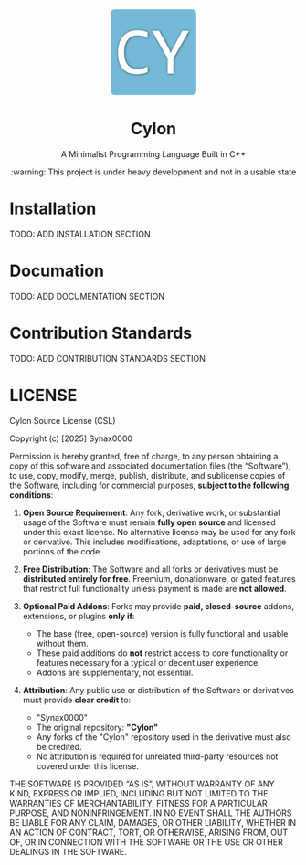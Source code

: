 <div align="center">

  <img src="gitresources/Cylon-Icon.png" width="150" alt="Cylon Icon">

  <h1>Cylon</h1>

  <p>
    A Minimalist Programming Language Built in C++
  </p>

  <p>
    :warning: This project is under heavy development and not in a usable state
  </p>

</div>

# Installation
TODO: ADD INSTALLATION SECTION

# Documation
TODO: ADD DOCUMENTATION SECTION

# Contribution Standards
TODO: ADD CONTRIBUTION STANDARDS SECTION

# LICENSE
Cylon Source License (CSL)

Copyright (c) [2025] Synax0000

Permission is hereby granted, free of charge, to any person obtaining a copy of this software and associated documentation files (the “Software”), to use, copy, modify, merge, publish, distribute, and sublicense copies of the Software, including for commercial purposes, **subject to the following conditions**:

1. **Open Source Requirement**: Any fork, derivative work, or substantial usage of the Software must remain **fully open source** and licensed under this exact license. No alternative license may be used for any fork or derivative. This includes modifications, adaptations, or use of large portions of the code.

2. **Free Distribution**: The Software and all forks or derivatives must be **distributed entirely for free**. Freemium, donationware, or gated features that restrict full functionality unless payment is made are **not allowed**.

3. **Optional Paid Addons**: Forks may provide **paid, closed-source** addons, extensions, or plugins **only if**:

   * The base (free, open-source) version is fully functional and usable without them.
   * These paid additions do **not** restrict access to core functionality or features necessary for a typical or decent user experience.
   * Addons are supplementary, not essential.

4. **Attribution**: Any public use or distribution of the Software or derivatives must provide **clear credit** to:

   * "Synax0000"
   * The original repository: **"Cylon"**
   * Any forks of the "Cylon" repository used in the derivative must also be credited.
   * No attribution is required for unrelated third-party resources not covered under this license.

THE SOFTWARE IS PROVIDED “AS IS”, WITHOUT WARRANTY OF ANY KIND, EXPRESS OR IMPLIED, INCLUDING BUT NOT LIMITED TO THE WARRANTIES OF MERCHANTABILITY, FITNESS FOR A PARTICULAR PURPOSE, AND NONINFRINGEMENT. IN NO EVENT SHALL THE AUTHORS BE LIABLE FOR ANY CLAIM, DAMAGES, OR OTHER LIABILITY, WHETHER IN AN ACTION OF CONTRACT, TORT, OR OTHERWISE, ARISING FROM, OUT OF, OR IN CONNECTION WITH THE SOFTWARE OR THE USE OR OTHER DEALINGS IN THE SOFTWARE.
